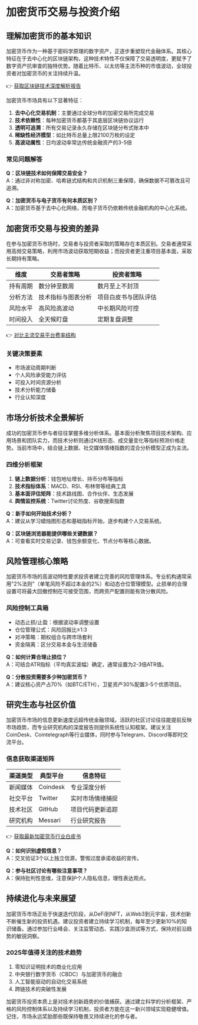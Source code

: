 # 加密货币交易与投资介绍

## 理解加密货币的基本知识

加密货币作为一种基于密码学原理的数字资产，正逐步重塑现代金融体系。其核心特征在于去中心化的区块链架构，这种技术特性不仅保障了交易透明度，更赋予了数字资产抗审查的独特优势。随着比特币、以太坊等主流币种的市值波动，全球投资者对加密货币的关注持续升温。

👉 [获取区块链技术深度解析报告](https://bit.ly/okx_welcome)

加密货币市场具有以下显著特征：
1. **去中心化交易机制**：主要通过全球分布的加密交易所完成交易
2. **技术依赖性**：每种加密货币都基于其底层区块链协议运行
3. **透明可追溯**：所有交易记录永久存储在区块链分布式账本中
4. **稀缺性经济模型**：如比特币总量上限2100万枚的设定
5. **高波动属性**：日均波动率常达传统金融资产的3-5倍

### 常见问题解答
**Q：区块链技术如何保障交易安全？**  
A：通过非对称加密、哈希链式结构和共识机制三重保障，确保数据不可篡改且可追溯。

**Q：加密货币与电子货币有何本质区别？**  
A：加密货币基于去中心化网络，而电子货币仍依赖传统金融机构的中心化系统。

## 加密货币交易与投资的差异

在参与加密货币市场时，交易者与投资者采取的策略存在本质区别。交易者通常采用高频交易策略，利用市场波动获取短期收益；而投资者更注重项目基本面，采取长期持有策略。

| 维度         | 交易者策略               | 投资者策略               |
|--------------|--------------------------|--------------------------|
| 持有周期     | 数分钟至数周             | 数月至上不封顶           |
| 分析方法     | 技术指标与图表分析       | 项目白皮书与团队评估     |
| 风险水平     | 高风险高波动             | 中长期风险可控           |
| 时间投入     | 全天候盯盘               | 定期复盘调整             |

👉 [对比主流交易平台费率结构](https://bit.ly/okx_welcome)

### 关键决策要素
- 市场波动周期判断
- 个人风险承受能力评估
- 可投入时间资源分析
- 技术分析能力储备
- 行业认知深度

## 市场分析技术全景解析

成功的加密货币参与者往往掌握多维分析体系。基本面分析聚焦项目技术架构、应用场景和团队实力，而技术分析则通过K线形态、成交量变化等指标预测价格走势。当前市场中，结合链上数据、社交媒体情绪指数的混合分析模型正成为主流。

### 四维分析框架
1. **链上数据分析**：钱包地址增长、持币分布等指标
2. **技术指标体系**：MACD、RSI、布林带等经典工具
3. **基本面评估矩阵**：技术路线图、合作伙伴、生态发展
4. **舆情监控系统**：Twitter讨论热度、谷歌搜索指数

**Q：新手如何开始技术分析？**  
A：建议从学习蜡烛图形态和基础指标开始，逐步构建个人交易系统。

**Q：区块链浏览器能提供哪些关键数据？**  
A：可查看实时交易记录、钱包余额变化、节点分布等核心数据。

## 风险管理核心策略

加密货币市场的高波动特性要求投资者建立完善的风险管理体系。专业机构通常采用"2%法则"（单笔风险不超过本金的2%）和动态仓位管理模型。止损单的合理设置可将最大回撤控制在可接受范围，而跨资产配置则能有效分散风险。

### 风险控制工具箱
- 动态止损/止盈：根据波动率调整设置
- 仓位管理公式：风险回报比≥1:3
- 对冲策略：期权组合与跨市场套利
- 资金隔离：区分交易本金与生活储备

**Q：如何计算合理止损位？**  
A：可结合ATR指标（平均真实波幅）确定，通常设置为2-3倍ATR值。

**Q：分散投资需要多少种加密货币？**  
A：建议核心资产占70%（如BTC/ETH），卫星资产30%配置3-5个优质项目。

## 研究生态与社区价值

加密货币市场的信息更新速度远超传统金融领域。活跃的社区讨论往往能提前反映市场趋势，而专业研究机构的深度报告则提供系统性认知框架。建议关注CoinDesk、Cointelegraph等行业媒体，同时参与Telegram、Discord等即时交流平台。

### 信息获取渠道矩阵
| 渠道类型   | 典型平台             | 信息特征               |
|------------|----------------------|------------------------|
| 新闻媒体   | Coindesk             | 专业深度分析           |
| 社交平台   | Twitter              | 实时市场情绪捕捉       |
| 技术社区   | GitHub               | 项目代码更新追踪       |
| 研究机构   | Messari              | 行业研究报告           |

👉 [获取最新加密货币行业白皮书](https://bit.ly/okx_welcome)

**Q：如何识别虚假信息？**  
A：交叉验证3个以上独立信源，警惕过度承诺收益的宣传。

**Q：参与社区讨论有哪些注意事项？**  
A：保持批判性思维，注意保护个人隐私信息，理性表达观点。

## 持续进化与未来展望

加密货币市场正处于快速迭代阶段，从DeFi到NFT，从Web3到元宇宙，技术创新不断催生新的投资机遇。建议投资者建立持续学习机制，每年至少更新10%的知识储备。通过参加行业峰会、关注监管动态、实践沙盒测试等方式，保持对前沿趋势的敏锐洞察。

### 2025年值得关注的技术趋势
1. 零知识证明技术的商业化应用
2. 中央银行数字货币（CBDC）与加密货币的融合
3. 人工智能驱动的自动化交易系统
4. 跨链技术的突破性发展

加密货币投资本质上是对技术创新趋势的价值捕获。通过建立科学的分析框架、严格的风险控制体系以及持续学习机制，投资者方能在这一新兴领域实现稳健增值。记住，市场永远奖励那些既保持敬畏又持续进化的参与者。